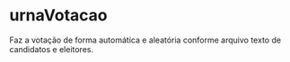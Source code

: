 # urnaVotacao
Faz a votação de forma automática e aleatória conforme arquivo texto de candidatos e eleitores.

